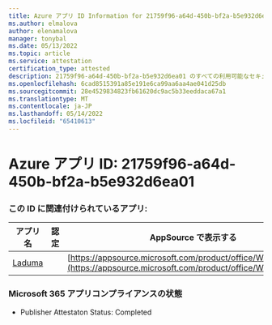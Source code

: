 ```yaml
---
title: Azure アプリ ID Information for 21759f96-a64d-450b-bf2a-b5e932d6ea01
ms.author: elmalova
author: elenamalova
manager: tonybal
ms.date: 05/13/2022
ms.topic: article
ms.service: attestation
certification_type: attested
description: 21759f96-a64d-450b-bf2a-b5e932d6ea01 のすべての利用可能なセキュリティとコンプライアンス情報。
ms.openlocfilehash: 6cad8515391a85e191e6ca99aa6aa4ae041d25db
ms.sourcegitcommit: 28e4529834823fb61620dc9ac5b33eeddaca67a1
ms.translationtype: MT
ms.contentlocale: ja-JP
ms.lasthandoff: 05/14/2022
ms.locfileid: "65410613"
---
```

# <a name="azure-app-id-21759f96-a64d-450b-bf2a-b5e932d6ea01"></a>Azure アプリ ID: 21759f96-a64d-450b-bf2a-b5e932d6ea01


### <a name="apps-associated-with-this-id"></a>この ID に関連付けられているアプリ:
| **アプリ名** | **認定** | **AppSource で表示する** |
|--------------|---------------|-----------------------|
| [Laduma](../forward/WA200003907.md) |  | [https://appsource.microsoft.com/product/office/WA200003907](https://appsource.microsoft.com/product/office/WA200003907) |

### <a name="microsoft-365-app-compliance-status"></a>Microsoft 365 アプリコンプライアンスの状態
- Publisher Attestaton Status: Completed
